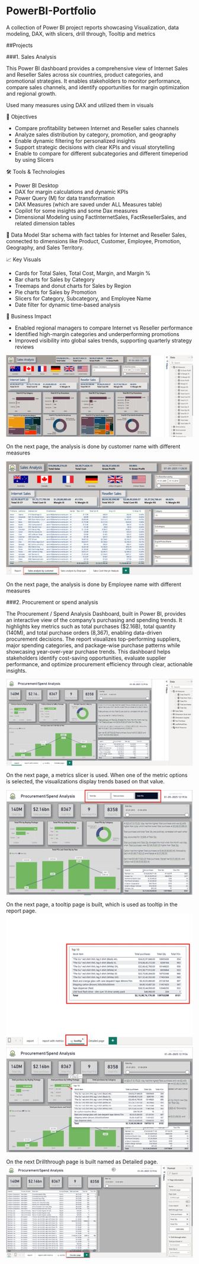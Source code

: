 # PowerBI-Portfolio
A collection of Power BI project reports showcasing Visualization, data modeling, DAX, with slicers, drill through, Tooltip and metrics

##Projects

###1. Sales Analysis

This Power BI dashboard provides a comprehensive view of Internet Sales and Reseller Sales across six countries, product categories, and promotional strategies. It enables stakeholders to monitor performance, compare sales channels, and identify opportunities for margin optimization and regional growth.

Used many measures using DAX and utilized them in visuals

🎯 Objectives
- Compare profitability between Internet and Reseller sales channels
- Analyze sales distribution by category, promotion, and geography
- Enable dynamic filtering for personalized insights
- Support strategic decisions with clear KPIs and visual storytelling
- Enable to compare for different subcategories and different timeperiod by using Slicers

🛠️ Tools & Technologies
- Power BI Desktop
- DAX for margin calculations and dynamic KPIs
- Power Query (M) for data transformation
- DAX Measures (which are saved under ALL Measures table)
- Copilot for some insights and some Dax measures
- Dimensional Modeling using FactInternetSales, FactResellerSales, and related dimension tables

📐 Data Model
Star schema with fact tables for Internet and Reseller Sales, connected to dimensions like Product, Customer, Employee, Promotion, Geography, and Sales Territory.

📈 Key Visuals
- Cards for Total Sales, Total Cost, Margin, and Margin %
- Bar charts for Sales by Category
- Treemaps and donut charts for Sales by Region
- Pie charts for Sales by Promotion
- Slicers for Category, Subcategory, and Employee Name
- Date filter for dynamic time-based analysis

📌 Business Impact
- Enabled regional managers to compare Internet vs Reseller performance
- Identified high-margin categories and underperforming promotions
- Improved visibility into global sales trends, supporting quarterly strategy reviews

![dashboard](https://github.com/Saipreethi29/PowerBI-Portfolio/blob/main/Sales_report.png)

On the next page, the analysis is done by customer name with different measures

![dashboard](https://github.com/Saipreethi29/PowerBI-Portfolio/blob/main/Sales_customer_report.png)

On the next page, the analysis is done by Employee name with different measures



  

###2. Procurement or spend analysis

The Procurement / Spend Analysis Dashboard, built in Power BI, provides an interactive view of the company’s purchasing and spending trends. It highlights key metrics such as total purchases ($2.16B), total quantity (140M), and total purchase orders (8,367), enabling data-driven procurement decisions. The report visualizes top-performing suppliers, major spending categories, and package-wise purchase patterns while showcasing year-over-year purchase trends. This dashboard helps stakeholders identify cost-saving opportunities, evaluate supplier performance, and optimize procurement efficiency through clear, actionable insights.

![Procurement Dashboard](Procuremt_report.png)

On the next page, a metrics slicer is used. When one of the metric options is selected, the visualizations display trends based on that value.

![Procurement Dashboard](https://github.com/Saipreethi29/PowerBI-Portfolio/blob/main/Report%20with%20metrics.png)

On the next page, a tooltip page is built, which is used as tooltip in the report page.
![Procurement_Dashboard](https://github.com/Saipreethi29/PowerBI-Portfolio/blob/main/Tooltip.png)
![Procurement_Dashboard](https://github.com/Saipreethi29/PowerBI-Portfolio/blob/main/Report%20with%20tooltip.png)

On the next Drillthrough page is built named as Detailed page.
![Procurement_Dashboard](https://github.com/Saipreethi29/PowerBI-Portfolio/blob/main/Drillthrough.png)


